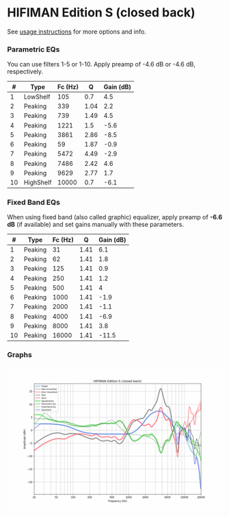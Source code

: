 # HIFIMAN Edition S (closed back)
See [usage instructions](https://github.com/jaakkopasanen/AutoEq#usage) for more options and info.

### Parametric EQs
You can use filters 1-5 or 1-10. Apply preamp of -4.6 dB or -4.6 dB, respectively.

|   # | Type      |   Fc (Hz) |    Q |   Gain (dB) |
|-----|-----------|-----------|------|-------------|
|   1 | LowShelf  |       105 | 0.7  |         4.5 |
|   2 | Peaking   |       339 | 1.04 |         2.2 |
|   3 | Peaking   |       739 | 1.49 |         4.5 |
|   4 | Peaking   |      1221 | 1.5  |        -5.6 |
|   5 | Peaking   |      3861 | 2.86 |        -8.5 |
|   6 | Peaking   |        59 | 1.87 |        -0.9 |
|   7 | Peaking   |      5472 | 4.49 |        -2.9 |
|   8 | Peaking   |      7486 | 2.42 |         4.6 |
|   9 | Peaking   |      9629 | 2.77 |         1.7 |
|  10 | HighShelf |     10000 | 0.7  |        -6.1 |

### Fixed Band EQs
When using fixed band (also called graphic) equalizer, apply preamp of **-6.6 dB** (if available) and set gains manually with these parameters.

|   # | Type    |   Fc (Hz) |    Q |   Gain (dB) |
|-----|---------|-----------|------|-------------|
|   1 | Peaking |        31 | 1.41 |         6.1 |
|   2 | Peaking |        62 | 1.41 |         1.8 |
|   3 | Peaking |       125 | 1.41 |         0.9 |
|   4 | Peaking |       250 | 1.41 |         1.2 |
|   5 | Peaking |       500 | 1.41 |         4   |
|   6 | Peaking |      1000 | 1.41 |        -1.9 |
|   7 | Peaking |      2000 | 1.41 |        -1.1 |
|   8 | Peaking |      4000 | 1.41 |        -6.9 |
|   9 | Peaking |      8000 | 1.41 |         3.8 |
|  10 | Peaking |     16000 | 1.41 |       -11.5 |

### Graphs
![](./HIFIMAN%20Edition%20S%20(closed%20back).png)
